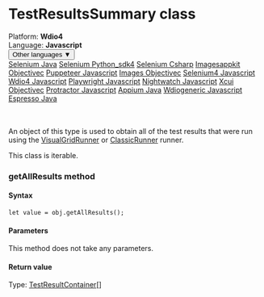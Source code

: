 # TestResultsSummary class
<div class='platform-bar-container-div'><div class='platform-bar-div'>Platform:  <b> Wdio4</b>
</div><div class='platform-bar-div'>Language: <b>Javascript</b></div><div class='dropdown-button-container-div'><button class='sdk-language-dropdown-button'>Other languages ▼</button><div class='dropdown-content'>
<a href='../../selenium/java/testresultssummary'>Selenium Java</a>
<a href='../../selenium/python_sdk4/testresultssummary'>Selenium Python_sdk4</a>
<a href='../../selenium/csharp/testresultssummary'>Selenium Csharp</a>
<a href='../../imagesappkit/objectivec/testresultssummary'>Imagesappkit Objectivec</a>
<a href='../../puppeteer/javascript/testresultssummary'>Puppeteer Javascript</a>
<a href='../../images/objectivec/testresultssummary'>Images Objectivec</a>
<a href='../../selenium4/javascript/testresultssummary'>Selenium4 Javascript</a>
<a href='../../wdio4/javascript/testresultssummary'>Wdio4 Javascript</a>
<a href='../../playwright/javascript/testresultssummary'>Playwright Javascript</a>
<a href='../../nightwatch/javascript/testresultssummary'>Nightwatch Javascript</a>
<a href='../../xcui/objectivec/testresultssummary'>Xcui Objectivec</a>
<a href='../../protractor/javascript/testresultssummary'>Protractor Javascript</a>
<a href='../../appium/java/testresultssummary'>Appium Java</a>
<a href='../../wdiogeneric/javascript/testresultssummary'>Wdiogeneric Javascript</a>
<a href='../../espresso/java/testresultssummary'>Espresso Java</a>
</div></div><br /><br /></div>




An object of this type is used to obtain all of the test results that were run using the [VisualGridRunner](./visualgridrunner) or [ClassicRunner](./classicrunner) runner.

This class is iterable.


### getAllResults method
#### Syntax


    let value = obj.getAllResults();
    

#### Parameters

This method does not take any parameters.

#### Return value

Type:  [TestResultContainer](./testresultcontainer)\[\]
